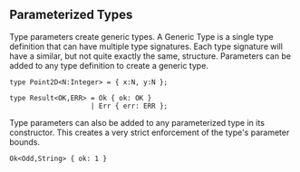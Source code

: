 ## Parameterized Types

Type parameters create generic types.
A Generic Type is a single type definition that can have multiple type signatures.
Each type signature will have a similar, but not quite exactly the same, structure.
Parameters can be added to any type definition to create a generic type.

```lsts
type Point2D<N:Integer> = { x:N, y:N };

type Result<OK,ERR> = Ok { ok: OK }
                    | Err { err: ERR };
```

Type parameters can also be added to any parameterized type in its constructor.
This creates a very strict enforcement of the type's parameter bounds.

```lsts
Ok<Odd,String> { ok: 1 }
```

